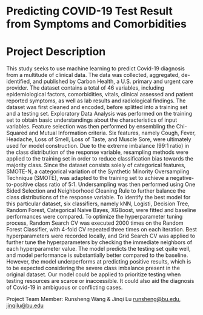 # Predicting COVID-19 Test Result from Symptoms and Comorbidities

# Project Description
This study seeks to use machine learning to predict Covid-19 diagnosis from a multitude of clinical data. The data was collected, aggregated, de-identified, and published by Carbon Health, a U.S. primary and urgent care provider. The dataset contains a total of 46 variables, including epidemiological factors, comorbidities, vitals, clinical assessed and patient reported symptoms, as well as lab results and radiological findings. The dataset was first cleaned and encoded, before splitted into a training set and a testing set. Exploratory Data Analysis was performed on the training set to obtain basic understandings about the characteristics of input variables. Feature selection was then performed by ensembling the Chi-Squared and Mutual Information criteria. Six features, namely Cough, Fever, Headache, Loss of Smell, Loss of Taste, and Muscle Sore, were ultimately used for model construction. Due to the extreme imbalance (99:1 ratio) in the class distribution of the response variable, resampling methods were applied to the training set in order to reduce classification bias towards the majority class. Since the dataset consists solely of categorical features, SMOTE-N, a categorical variation of the Synthetic Minority Oversampling Technique (SMOTE), was adapted to the training set to achieve a negative-to-positive class ratio of 5:1. Undersampling was then performed using One Sided Selection and Neighborhood Cleaning Rule to further balance the class distributions of the response variable. To identify the best model for this particular dataset, six classifiers, namely kNN, Logisti, Decision Tree, Random Forest, Categorical Naive Bayes, XGBoost, were fitted and baseline performances were compared. To optimize the hyperparameter tuning process, Random Search CV was executed 2000 times on the Random Forest Classifier, with 4-fold CV repeated three times on each iteration. Best hyperparameters were recorded locally, and Grid Search CV was applied to further tune the hyperparameters by checking the immediate neighbors of each hyperparameter value. The model predicts the testing set quite well, and model performance is substantially better compared to the baseline. However, the model underperforms at predicting positive results, which is to be expected considering the severe class imbalance present in the original dataset. Our model could be applied to prioritize testing when testing resources are scarce or inaccessible. It could also aid the diagnosis of Covid-19 in ambiguous or conflicting cases.

Project Team Member: Runsheng Wang & Jinqi Lu
runsheng@bu.edu, jinqilu@bu.edu

